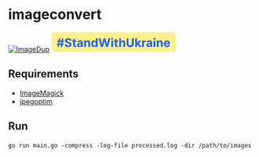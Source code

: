 # imageconvert

[![ImageDup](https://github.com/kmulvey/imageconvert/actions/workflows/release_build.yml/badge.svg)](https://github.com/kmulvey/imageconvert/actions/workflows/release_build.yml) [![Stand With Ukraine](https://raw.githubusercontent.com/vshymanskyy/StandWithUkraine/main/badges/StandWithUkraine.svg)](https://vshymanskyy.github.io/StandWithUkraine)

## Requirements
- [ImageMagick](https://imagemagick.org/)
- [jpegoptim](https://github.com/tjko/jpegoptim)

## Run
```
go run main.go -compress -log-file processed.log -dir /path/to/images
```
